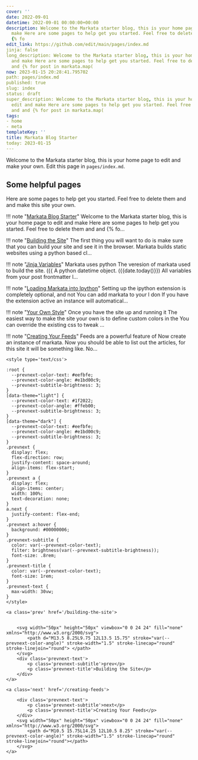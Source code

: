 ```yaml
---
cover: ''
date: 2022-09-01
datetime: 2022-09-01 00:00:00+00:00
description: Welcome to the Markata starter blog, this is your home page to edit and
  make Here are some pages to help get you started. Feel free to delete them and and
  {% fo
edit_link: https://github.com/edit/main/pages/index.md
jinja: false
long_description: Welcome to the Markata starter blog, this is your home page to edit
  and make Here are some pages to help get you started. Feel free to delete them and
  and {% for post in markata.map(
now: 2023-01-15 20:28:41.795702
path: pages/index.md
published: true
slug: index
status: draft
super_description: Welcome to the Markata starter blog, this is your home page to
  edit and make Here are some pages to help get you started. Feel free to delete them
  and and {% for post in markata.map(
tags:
- home
- meta
templateKey: ''
title: Markata Blog Starter
today: 2023-01-15
---
```


Welcome to the Markata starter blog, this is your home page to edit and make
your own.  Edit this page in `pages/index.md`.

## Some helpful pages

Here are some pages to help get you started. Feel free to delete them and and
make this site your own.


!!! note "[Markata Blog Starter](index)"
    Welcome to the Markata starter blog, this is your home page to edit and make Here are some pages to help get you started. Feel free to delete them and and {% fo...

!!! note "[Building the Site](building-the-site)"
    The first thing you will want to do is make sure that you can build your site and see it in the browser.  Markata builds static websites using a python based cl...

!!! note "[Jinja Variables](jinja)"
    Markata uses python The veresion of markata used to build the site. ({{  A python datetime object. ({{date.today()}}) All variables from your post frontmatter l...

!!! note "[Loading Markata into Ipython](ipython)"
    Setting up the ipython extension is completely optional, and not You can add markata to your I don If you have the extension active an instance will automatical...

!!! note "[Your Own Style](your-own-style)"
    Once you have the site up and running it The easiest way to make the site your own is to define custom colors in the You can override the existing css to tweak ...

!!! note "[Creating Your Feeds](creating-feeds)"
    Feeds are a powerful feature of  Now create an instance of markata. Now you should be able to list out the articles, for this site it will be something like. No...

<div class='prevnext'>

    <style type='text/css'>

    :root {
      --prevnext-color-text: #eefbfe;
      --prevnext-color-angle: #e1bd00c9;
      --prevnext-subtitle-brightness: 3;
    }
    [data-theme="light"] {
      --prevnext-color-text: #1f2022;
      --prevnext-color-angle: #ffeb00;
      --prevnext-subtitle-brightness: 3;
    }
    [data-theme="dark"] {
      --prevnext-color-text: #eefbfe;
      --prevnext-color-angle: #e1bd00c9;
      --prevnext-subtitle-brightness: 3;
    }
    .prevnext {
      display: flex;
      flex-direction: row;
      justify-content: space-around;
      align-items: flex-start;
    }
    .prevnext a {
      display: flex;
      align-items: center;
      width: 100%;
      text-decoration: none;
    }
    a.next {
      justify-content: flex-end;
    }
    .prevnext a:hover {
      background: #00000006;
    }
    .prevnext-subtitle {
      color: var(--prevnext-color-text);
      filter: brightness(var(--prevnext-subtitle-brightness));
      font-size: .8rem;
    }
    .prevnext-title {
      color: var(--prevnext-color-text);
      font-size: 1rem;
    }
    .prevnext-text {
      max-width: 30vw;
    }
    </style>
    
    <a class='prev' href='/building-the-site'>
    

        <svg width="50px" height="50px" viewbox="0 0 24 24" fill="none" xmlns="http://www.w3.org/2000/svg">
            <path d="M13.5 8.25L9.75 12L13.5 15.75" stroke="var(--prevnext-color-angle)" stroke-width="1.5" stroke-linecap="round" stroke-linejoin="round"> </path>
        </svg>
        <div class='prevnext-text'>
            <p class='prevnext-subtitle'>prev</p>
            <p class='prevnext-title'>Building the Site</p>
        </div>
    </a>
    
    <a class='next' href='/creating-feeds'>
    
        <div class='prevnext-text'>
            <p class='prevnext-subtitle'>next</p>
            <p class='prevnext-title'>Creating Your Feeds</p>
        </div>
        <svg width="50px" height="50px" viewbox="0 0 24 24" fill="none" xmlns="http://www.w3.org/2000/svg">
            <path d="M10.5 15.75L14.25 12L10.5 8.25" stroke="var(--prevnext-color-angle)" stroke-width="1.5" stroke-linecap="round" stroke-linejoin="round"></path>
        </svg>
    </a>
  </div>